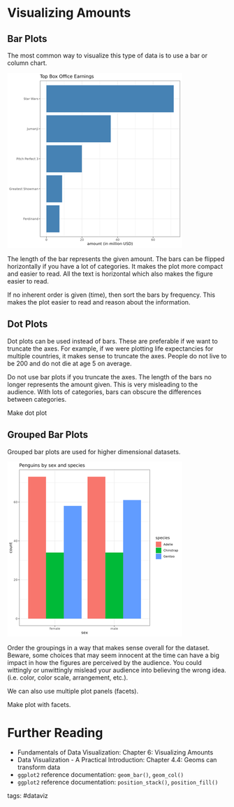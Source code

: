# Visualizing Amounts

## Bar Plots

The most common way to visualize this type of data is to use a bar or column
chart.

![Example of a barplot](./figures/barplot_example.png)


The length of the bar represents the given amount. The bars can be flipped
horizontally if you have a lot of categories. It makes the plot more compact
and easier to read. All the text is horizontal which also makes the figure
easier to read.

If no inherent order is given (time), then sort the bars by frequency. This
makes the plot easier to read and reason about the information.

## Dot Plots

Dot plots can be used instead of bars. These are preferable if we want to
truncate the axes. For example, if we were plotting life expectancies for
multiple countries, it makes sense to truncate the axes. People do not live to
be 200 and do not die at age 5 on average.

Do not use bar plots if you truncate the axes. The length of the bars no longer
represents the amount given. This is very misleading to the audience. With lots
of categories, bars can obscure the differences between categories.

Make dot plot

## Grouped Bar Plots

Grouped bar plots are used for higher dimensional datasets.

![Example of a grouped barplot](./figures/grouped_bar_example.png)

Order the groupings in a way that makes sense overall for the dataset. Beware,
some choices that may seem innocent at the time can have a big impact in how
the figures are perceived by the audience. You could wittingly or unwittingly
mislead your audience into believing the wrong idea. (i.e. color, color scale,
arrangement, etc.).

We can also use multiple plot panels (facets).

Make plot with facets.


# Further Reading

- Fundamentals of Data Visualization: Chapter 6: Visualizing Amounts
- Data Visualization - A Practical Introduction: Chapter 4.4: Geoms can
  transform data
- `ggplot2` reference documentation: `geom_bar()`, `geom_col()`
- `ggplot2` reference documentation: `position_stack()`, `position_fill()`

tags: #dataviz

